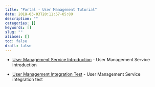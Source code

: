 ```yaml
---
title: "Portal - User Management Tutorial"
date: 2018-03-03T20:11:57-05:00
description: ""
categories: []
keywords: []
slug: ""
aliases: []
toc: false
draft: false
---
```


* [User Management Service Introduction](https://networknt.github.io/light-portal/tutorial/user-introduction/) - User Management Service introduction

* [User Management Integration Test][] - User Management Service integration test


[User Management Integration Test]: /tutorial/portal/user-management/user-integration/
